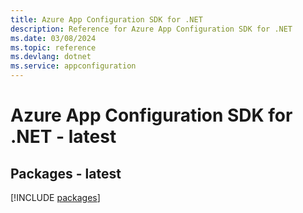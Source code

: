 ```yaml
---
title: Azure App Configuration SDK for .NET
description: Reference for Azure App Configuration SDK for .NET
ms.date: 03/08/2024
ms.topic: reference
ms.devlang: dotnet
ms.service: appconfiguration
---
```

# Azure App Configuration SDK for .NET - latest
## Packages - latest
[!INCLUDE [packages](app-configuration-index.md)]